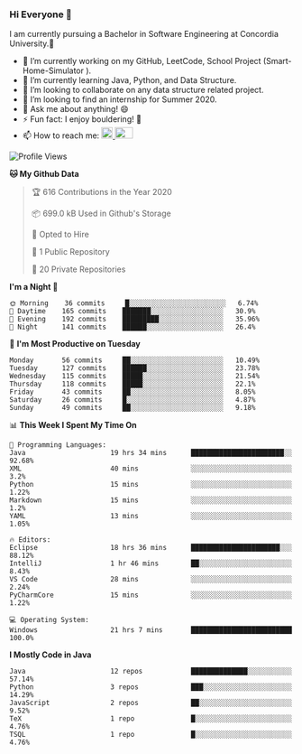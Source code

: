 ### Hi Everyone 👋
I am currently pursuing a Bachelor in Software Engineering at Concordia University.🏫

- 🔭 I’m currently working on my GitHub, LeetCode, School Project (Smart-Home-Simulator ).
- 🌱 I’m currently learning Java, Python, and Data Structure.
- 👯 I’m looking to collaborate on any data structure related project.
- 🤔 I’m looking to find an internship for Summer 2020.
- 💬 Ask me about anything! 😄
- ⚡ Fun fact: I enjoy bouldering! 🧗‍
- 📫 How to reach me: <a href="https://www.linkedin.com/in/siu-tong-ye/" target="_blank"> <img width="20px" width="32" src="https://cdn.jsdelivr.net/npm/simple-icons@v3/icons/linkedin.svg" /> </a> <a href="mailto:SiuTongYe@gmail.com" target="_blank"> <img height="20" width="32" src="https://cdn.jsdelivr.net/npm/simple-icons@v3/icons/gmail.svg" /> </a>

<!--START_SECTION:waka-->
![Profile Views](http://img.shields.io/badge/Profile%20Views-100-blue)

**🐱 My Github Data** 

> 🏆 616 Contributions in the Year 2020
 > 
> 📦 699.0 kB Used in Github's Storage 
 > 
> 💼 Opted to Hire
 > 
> 📜 1 Public Repository 
 > 
> 🔑 20 Private Repositories 

**I'm a Night 🦉** 

```text
🌞 Morning    36 commits     █░░░░░░░░░░░░░░░░░░░░░░░░   6.74% 
🌆 Daytime    165 commits    ███████░░░░░░░░░░░░░░░░░░   30.9% 
🌃 Evening    192 commits    █████████░░░░░░░░░░░░░░░░   35.96% 
🌙 Night      141 commits    ██████░░░░░░░░░░░░░░░░░░░   26.4%

```
📅 **I'm Most Productive on Tuesday** 

```text
Monday       56 commits     ██░░░░░░░░░░░░░░░░░░░░░░░   10.49% 
Tuesday      127 commits    ██████░░░░░░░░░░░░░░░░░░░   23.78% 
Wednesday    115 commits    █████░░░░░░░░░░░░░░░░░░░░   21.54% 
Thursday     118 commits    █████░░░░░░░░░░░░░░░░░░░░   22.1% 
Friday       43 commits     ██░░░░░░░░░░░░░░░░░░░░░░░   8.05% 
Saturday     26 commits     █░░░░░░░░░░░░░░░░░░░░░░░░   4.87% 
Sunday       49 commits     ██░░░░░░░░░░░░░░░░░░░░░░░   9.18%

```


📊 **This Week I Spent My Time On** 

```text
💬 Programming Languages: 
Java                     19 hrs 34 mins      ███████████████████████░░   92.68% 
XML                      40 mins             ░░░░░░░░░░░░░░░░░░░░░░░░░   3.2% 
Python                   15 mins             ░░░░░░░░░░░░░░░░░░░░░░░░░   1.22% 
Markdown                 15 mins             ░░░░░░░░░░░░░░░░░░░░░░░░░   1.2% 
YAML                     13 mins             ░░░░░░░░░░░░░░░░░░░░░░░░░   1.05%

🔥 Editors: 
Eclipse                  18 hrs 36 mins      ██████████████████████░░░   88.12% 
IntelliJ                 1 hr 46 mins        ██░░░░░░░░░░░░░░░░░░░░░░░   8.43% 
VS Code                  28 mins             ░░░░░░░░░░░░░░░░░░░░░░░░░   2.24% 
PyCharmCore              15 mins             ░░░░░░░░░░░░░░░░░░░░░░░░░   1.22%

💻 Operating System: 
Windows                  21 hrs 7 mins       █████████████████████████   100.0%

```

**I Mostly Code in Java** 

```text
Java                     12 repos            ██████████████░░░░░░░░░░░   57.14% 
Python                   3 repos             ███░░░░░░░░░░░░░░░░░░░░░░   14.29% 
JavaScript               2 repos             ██░░░░░░░░░░░░░░░░░░░░░░░   9.52% 
TeX                      1 repo              █░░░░░░░░░░░░░░░░░░░░░░░░   4.76% 
TSQL                     1 repo              █░░░░░░░░░░░░░░░░░░░░░░░░   4.76%

```



<!--END_SECTION:waka-->
